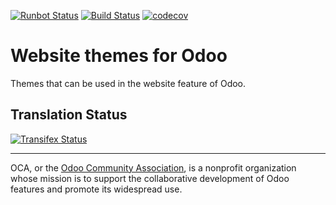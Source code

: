 [![Runbot Status](https://runbot.odoo-community.org/runbot/badge/flat/258/13.0.svg)](https://runbot.odoo-community.org/runbot/repo/github-com-oca-website-themes-${REPO_ID})
[![Build Status](https://travis-ci.org/OCA/website-themes.svg?branch=13.0)](https://travis-ci.org/OCA/website-themes)
[![codecov](https://codecov.io/gh/OCA/website-themes/branch/13.0/graph/badge.svg)](https://codecov.io/gh/OCA/website-themes)

# Website themes for Odoo

Themes that can be used in the website feature of Odoo.

Translation Status
------------------
[![Transifex Status](https://www.transifex.com/projects/p/OCA-website-themes-13-0/chart/image_png)](https://www.transifex.com/projects/p/OCA-website-themes-13-0)

----

OCA, or the [Odoo Community Association](http://odoo-community.org/), is a nonprofit organization whose
mission is to support the collaborative development of Odoo features and
promote its widespread use.
